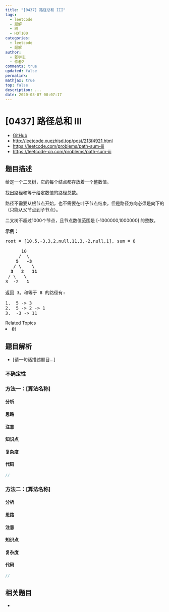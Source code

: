 ```yaml
---
title: "[0437] 路径总和 III"
tags:
  - leetcode
  - 题解
  - 树
  - HOT100
categories:
  - leetcode
  - 题解
author:
  - 张学志
  - 作者2
comments: true
updated: false
permalink:
mathjax: true
top: false
description: ...
date: 2020-03-07 00:07:17
---
```



# [0437] 路径总和 III
* [GitHub](https://github.com/algoboy101/LeetCodeCrowdsource/tree/master/_posts/QA/%5B0437%5D%20%E8%B7%AF%E5%BE%84%E6%80%BB%E5%92%8C%20III.md)
* http://leetcode.xuezhisd.top/post/213f4921.html
* https://leetcode.com/problems/path-sum-iii
* https://leetcode-cn.com/problems/path-sum-iii


## 题目描述

<p>给定一个二叉树，它的每个结点都存放着一个整数值。</p>

<p>找出路径和等于给定数值的路径总数。</p>

<p>路径不需要从根节点开始，也不需要在叶子节点结束，但是路径方向必须是向下的（只能从父节点到子节点）。</p>

<p>二叉树不超过1000个节点，且节点数值范围是 [-1000000,1000000] 的整数。</p>

<p><strong>示例：</strong></p>

<pre>root = [10,5,-3,3,2,null,11,3,-2,null,1], sum = 8

      10
     /  \
    <strong>5</strong>   <strong>-3</strong>
   <strong>/</strong> <strong>\</strong>    <strong>\</strong>
  <strong>3</strong>   <strong>2</strong>   <strong>11</strong>
 / \   <strong>\</strong>
3  -2   <strong>1</strong>

返回 3。和等于 8 的路径有:

1.  5 -&gt; 3
2.  5 -&gt; 2 -&gt; 1
3.  -3 -&gt; 11
</pre>
<div><div>Related Topics</div><div><li>树</li></div></div>


## 题目解析
* [请一句话描述题目...]

### 不确定性


### 方法一：[算法名称]

#### 分析

#### 思路

#### 注意

#### 知识点

#### 复杂度

#### 代码

```cpp
//
```


### 方法二：[算法名称]

#### 分析

#### 思路

#### 注意

#### 知识点

#### 复杂度

#### 代码

```cpp
//
```


## 相关题目
* 
